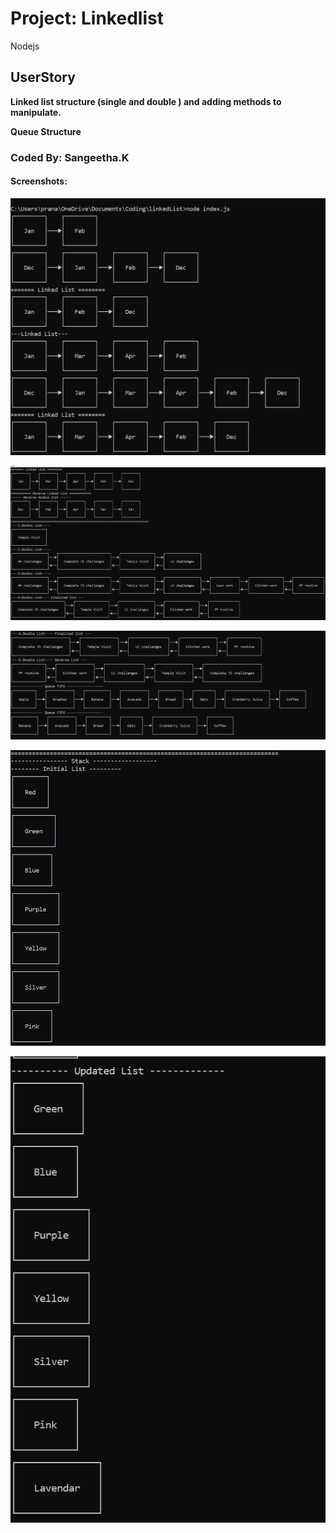 # Project: Linkedlist
Nodejs

## UserStory

__Linked list structure (single and double ) and adding methods to manipulate.__

__Queue Structure__



### Coded By: Sangeetha.K

#### Screenshots:

![Linked List1](images/screen_1.png)



![Linked List2](images/screen_2.png)




![DoubleList1](images/screen_3.png)



![Stack 1](images/screen_4.png)


![Stack 2](images/scree_5.png)
